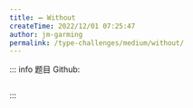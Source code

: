 ```yaml
---
title: ➖ Without
createTime: 2022/12/01 07:25:47
author: jm-garming
permalink: /type-challenges/medium/without/
---
```


::: info 题目
Github: []()

```ts

```

:::
